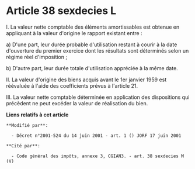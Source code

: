 # Article 38 sexdecies L

I. La valeur nette comptable des éléments amortissables est obtenue en appliquant à la valeur d'origine le rapport existant
entre :

a) D'une part, leur durée probable d'utilisation restant à courir à la date d'ouverture du premier exercice dont les
résultats sont déterminés selon un régime réel d'imposition ;

b) D'autre part, leur durée totale d'utilisation appréciée à la même date.

II. La valeur d'origine des biens acquis avant le 1er janvier 1959 est réévaluée à l'aide des coefficients prévus à l'article
21.

III. La valeur nette comptable déterminée en application des dispositions qui précèdent ne peut excéder la valeur de
réalisation du bien.

**Liens relatifs à cet article**

	**Modifié par**:

	  - Décret n°2001-524 du 14 juin 2001 - art. 1 () JORF 17 juin 2001

	**Cité par**:

	  - Code général des impôts, annexe 3, CGIAN3. - art. 38 sexdecies M (V)
